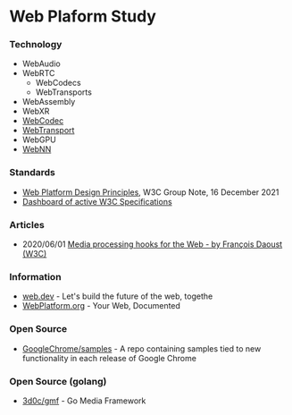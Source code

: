 # Web Plaform Study


### Technology
- WebAudio
- WebRTC
    - WebCodecs
    - WebTransports
- WebAssembly
- WebXR
- [WebCodec](https://github.com/sikang99/webplatform-study/tree/main/webcodec)
- [WebTransport](https://github.com/sikang99/webplatform-study/tree/main/webtransport)
- WebGPU
- [WebNN](https://github.com/sikang99/webplatform-study/tree/main/webnn)



### Standards
- [Web Platform Design Principles](https://www.w3.org/TR/design-principles/), W3C Group Note, 16 December 2021
- [Dashboard of active W3C Specifications](https://w3c.github.io/spec-dashboard/)


### Articles
- 2020/06/01 [Media processing hooks for the Web - by François Daoust (W3C)](https://www.w3.org/2020/06/machine-learning-workshop/talks/media_processing_hooks_for_the_web.html)


### Information
- [web.dev](https://web.dev/) - Let's build the future of the web, togethe
- [WebPlatform.org](https://webplatform.github.io/) - Your Web, Documented


### Open Source
- [GoogleChrome/samples](https://github.com/GoogleChrome/samples) - A repo containing samples tied to new functionality in each release of Google Chrome


### Open Source (golang)
- [3d0c/gmf](https://github.com/3d0c/gmf) - Go Media Framework

